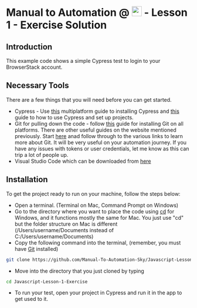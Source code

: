 # Manual to Automation @ <a href="https://sky.co.uk/"><img src="https://logos-world.net/wp-content/uploads/2021/02/Sky-Logo.png" alt="playwright" height="27" /></a> - Lesson 1 - Exercise Solution

## Introduction

This example code shows a simple Cypress test to login to your BrowserStack account.

## Necessary Tools

There are a few things that you will need before you can get started.

* Cypress - Use [this](https://docs.cypress.io/guides/getting-started/installing-cypress#What-you-ll-learn) multiplatform guide to installing Cypress and [this](https://www.toolsqa.com/cypress/install-cypress/) guide to how to use Cypress and set up projects.
* Git for pulling down the code - follow [this](https://git-scm.com/book/en/v2/Getting-Started-Installing-Git) guide for installing Git on all platforms. There are other useful guides on the website mentioned previously. Start [here](https://github.com/git-guides) anad follow through to the various links to learn more about Git. It will be very useful on your automation journey. If you have any issues with tokens or user credentials, let me know as this can trip a lot of people up.
* Visual Studio Code which can be downloaded from [here](https://code.visualstudio.com/download)

## Installation

To get the project ready to run on your machine, follow the steps below:

* Open a terminal. (Terminal on Mac, Command Prompt on Windows)
* Go to the directory where you want to place the code using [cd](https://docs.microsoft.com/en-us/windows-server/administration/windows-commands/cd) for Windows, and it functions mostly the same for Mac. You just use "cd" but the folder structure on Mac is different (/Users/username/Documents instead of C:/Users/username/Documents)
* Copy the following command into the terminal, (remember, you must have [Git](https://git-scm.com/downloads) installed)
```sh
git clone https://github.com/Manual-To-Automation-Sky/Javascript-Lesson-1-Exercise.git.
```
* Move into the directory that you just cloned by typing
```sh
cd Javascript-Lesson-1-Exercise
```
* To run your test, open your project in Cypress and run it in the app to get used to it.